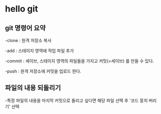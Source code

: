 # hello git

## git 명령어 요약

-clone : 원격 저장소 복사

-add : 스테이지 영역에 작업 파일 추가

-commit : 세이브, 스테이지 영역의 파일들을 가지고 커밋(=세이브) 를 만들 수 있다.

-push : 원격 저장소에 커밋을 업로드 한다.

## 파일의 내용 되돌리기

-특정 파일의 내용을 마지막 커밋으로 돌리고 싶다면 해당 파일 선택 후 '코드 뭉치 버리기' 선택